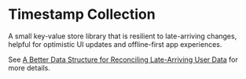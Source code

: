 # Timestamp Collection

A small key-value store library that is resilient to late-arriving changes, helpful for optimistic UI updates and offline-first app experiences.

See [A Better Data Structure for Reconciling Late-Arriving User Data](https://micahjon.com/2022/reconciling-late-arriving-data/) for more details.
